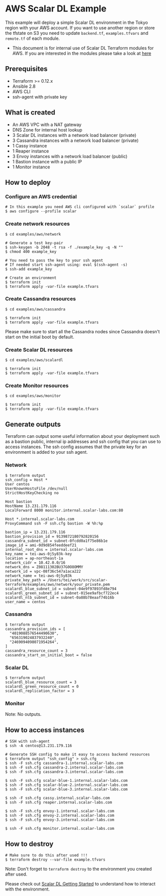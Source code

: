 # AWS Scalar DL Example
This example will deploy a simple Scalar DL environment in the Tokyo region with your AWS account. If you want to use another region or store the tfstate on S3 you need to update `backend.tf`, `examples.tfvars` and `remote.tf` of each module.

* This document is for internal use of Scalar DL Terraform modules for AWS. If you are interested in the modules please take a look at [here](../../modules/aws)

## Prerequisites
* Terraform >= 0.12.x
* Ansible 2.8
* AWS CLI
* ssh-agent with private key

## What is created
* An AWS VPC with a NAT gateway
* DNS Zone for internal host lookup
* 3 Scalar DL instances with a network load balancer (private)
* 3 Cassandra instances with a network load balancer (private)
* 1 Cassy instance
* 1 Reaper instance
* 3 Envoy instances with a network load balancer (public)
* 1 Bastion instance with a public IP
* 1 Monitor instance

## How to deploy

### Configure an AWS credential

```console
# In this example you need AWS cli configured with `scalar` profile
$ aws configure --profile scalar
```

### Create network resources

```console
$ cd examples/aws/network

# Generate a test key-pair
$ ssh-keygen -b 2048 -t rsa -f ./example_key -q -N ""
$ chmod 400 example_key

# You need to pass the key to your ssh agent
# If needed start ssh-agent using: eval $(ssh-agent -s)
$ ssh-add example_key

# Create an environment
$ terraform init
$ terraform apply -var-file example.tfvars
```

### Create Cassandra resources

```console
$ cd examples/aws/cassandra

$ terraform init
$ terraform apply -var-file example.tfvars
```

Please make sure to start all the Cassandra nodes since Cassandra doesn't start on the initial boot by default.

### Create Scalar DL resources

```console
$ cd examples/aws/scalardl

$ terraform init
$ terraform apply -var-file example.tfvars
```

### Create Monitor resources

```console
$ cd examples/aws/monitor

$ terraform init
$ terraform apply -var-file example.tfvars
```

## Generate outputs
Terraform can output some useful information about your deployment such as a bastion public, internal ip addresses and ssh config that you can use to access instances. The ssh config assumes that the private key for an environment is added to your ssh agent.

### Network

```
$ terraform output
ssh_config = Host *
User centos
UserKnownHostsFile /dev/null
StrictHostKeyChecking no

Host bastion
HostName 13.231.179.116
LocalForward 8000 monitor.internal.scalar-labs.com:80

Host *.internal.scalar-labs.com
ProxyCommand ssh -F ssh.cfg bastion -W %h:%p

bastion_ip = 13.231.179.116
bastion_provision_id = 9139872180792820156
cassandra_subnet_id = subnet-0fcdd0a1f75e86b1e
image_id = ami-0d9d854feeddeef21
internal_root_dns = internal.scalar-labs.com
key_name = tei-aws-0j5y83k-key
location = ap-northeast-1a
network_cidr = 10.42.0.0/16
network_dns = Z08111302BU37G0O8OMMY
network_id = vpc-08f36c547a1aca222
network_name = tei-aws-0j5y83k
private_key_path = /Users/tei/work/src/scalar-terraform/examples/aws/network/your_private.pem
scalardl_blue_subnet_id = subnet-04e9f97893fd8e794
scalardl_green_subnet_id = subnet-015ee9afbcf722ec4
scalardl_nlb_subnet_id = subnet-0a88b78eaaf74b16b
user_name = centos
```

### Cassandra

```
$ terraform output
cassandra_provision_ids = [
  "4019088576544490630",
  "656319024837932240",
  "2469094098071954264",
]
cassandra_resource_count = 3
cassandra_start_on_initial_boot = false
```

### Scalar DL

```
$ terraform output
scalardl_blue_resource_count = 3
scalardl_green_resource_count = 0
scalardl_replication_factor = 3
```

### Monitor
Note: No outputs.

## How to access instances

```console
# SSH with ssh-agent
$ ssh -A centos@13.231.179.116

# Generate SSH config to make it easy to access backend resources
$ terraform output "ssh_config" > ssh.cfg
$ ssh -F ssh.cfg cassandra-1.internal.scalar-labs.com
$ ssh -F ssh.cfg cassandra-2.internal.scalar-labs.com
$ ssh -F ssh.cfg cassandra-3.internal.scalar-labs.com

$ ssh -F ssh.cfg scalar-blue-1.internal.scalar-labs.com
$ ssh -F ssh.cfg scalar-blue-2.internal.scalar-labs.com
$ ssh -F ssh.cfg scalar-blue-3.internal.scalar-labs.com

$ ssh -F ssh.cfg cassy.internal.scalar-labs.com
$ ssh -F ssh.cfg reaper.internal.scalar-labs.com

$ ssh -F ssh.cfg envoy-1.internal.scalar-labs.com
$ ssh -F ssh.cfg envoy-2.internal.scalar-labs.com
$ ssh -F ssh.cfg envoy-3.internal.scalar-labs.com

$ ssh -F ssh.cfg monitor.internal.scalar-labs.com
```

## How to destroy

```console
# Make sure to do this after used !!!
$ terraform destroy --var-file example.tfvars
```

Note: Don't forget to `terraform destroy` to the environment you created after used.

Please check out [Scalar DL Getting Started](https://scalardl.readthedocs.io/en/latest/getting-started/) to understand how to interact with the environment.
